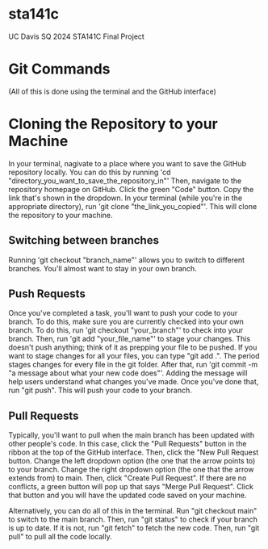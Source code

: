# sta141c
UC Davis SQ 2024 STA141C Final Project

# Git Commands 
(All of this is done using the terminal and the GitHub interface)

# Cloning the Repository to your Machine
In your terminal, nagivate to a place where you want to save the GitHub repository locally. You can do this by running 'cd "directory_you_want_to_save_the_repository_in"' Then, navigate to the repository homepage on GitHub. Click the green "Code" button. Copy the link that's shown in the dropdown. In your terminal (while you're in the appropriate directory), run 'git clone "the_link_you_copied"'. This will clone the repository to your machine. 

## Switching between branches 
Running 'git checkout "branch_name"' allows you to switch to different branches. You'll almost want to stay in your own branch.

## Push Requests
Once you've completed a task, you'll want to push your code to your branch. To do this, make sure you are currently checked into your own branch. To do this, run 'git checkout "your_branch"' to check into your branch. Then, run 'git add "your_file_name"' to stage your changes. This doesn't push anything; think of it as prepping your file to be pushed. If you want to stage changes for all your files, you can type "git add .". The period stages changes for every file in the git folder. After that, run 'git commit -m "a message about what your new code does"'. Adding the message will help users understand what changes you've made. Once you've done that, run "git push". This will push your code to your branch. 

## Pull Requests 
Typically, you'll want to pull when the main branch has been updated with other people's code. In this case, click the "Pull Requests" button in the ribbon at the top of the GitHub interface. Then, click the "New Pull Request button. Change the left dropdown option (the one that the arrow points to) to your branch. Change the right dropdown option (the one that the arrow extends from) to main. Then, click "Create Pull Request". If there are no conflicts, a green button will pop up that says "Merge Pull Request". Click that button and you will have the updated code saved on your machine.

Alternatively, you can do all of this in the terminal. Run "git checkout main" to switch to the main branch. Then, run "git status" to check if your branch is up to date. If it is not, run "git fetch" to fetch the new code. Then, run "git pull" to pull all the code locally. 
